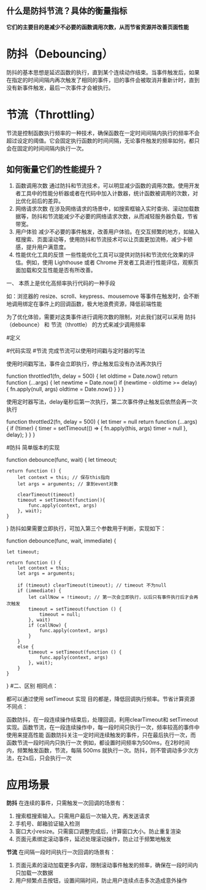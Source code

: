 ## 什么是防抖节流？具体的衡量指标

**它们的主要目的是减少不必要的函数调用次数，从而节省资源并改善页面性能**

# 防抖（Debouncing）
防抖的基本思想是延迟函数的执行，直到某个连续动作结束。当事件触发后，如果在指定的时间间隔内再次触发了相同的事件，旧的事件会被取消并重新计时，直到没有新事件触发，最后一次事件才会被执行。

# 节流（Throttling）
节流是控制函数执行频率的一种技术，确保函数在一定时间间隔内执行的频率不会超过设定的阈值。它会固定执行函数的时间间隔，无论事件触发的频率如何，都只会在固定的时间间隔内执行一次。


## 如何衡量它们的性能提升？
1. 函数调用次数
通过防抖和节流技术，可以明显减少函数的调用次数。使用开发者工具中的性能分析器或者在代码中加入计数器，统计函数被调用的次数，对比优化前后的差异。
2. 网络请求次数
在涉及网络请求的场景中，如搜索框输入实时查询、滚动加载数据等，防抖和节流能减少不必要的网络请求次数，从而减轻服务器负载，节省带宽。
3. 用户体验
减少不必要的事件触发，改善用户体验。在交互频繁的地方，如输入框搜索、页面滚动等，使用防抖和节流技术可以让页面更加流畅，减少卡顿感，提升用户满意度。
4. 性能优化工具的反馈
一些性能优化工具可以提供对防抖和节流优化效果的评估。例如，使用 Lighthouse 或者 Chrome 开发者工具进行性能评估，观察页面加载和交互性能是否有所改善。


一、
本质上是优化高频率执行代码的一种手段

如：浏览器的 resize、scroll、keypress、mousemove 等事件在触发时，会不断地调用绑定在事件上的回调函数，极大地浪费资源，降低前端性能

为了优化体验，需要对这类事件进行调用次数的限制，对此我们就可以采用 防抖（debounce） 和 节流（throttle） 的方式来减少调用频率

#定义

#代码实现
#节流
完成节流可以使用时间戳与定时器的写法

使用时间戳写法，事件会立即执行，停止触发后没有办法再次执行

function throttled1(fn, delay = 500) {
    let oldtime = Date.now()
    return function (...args) {
        let newtime = Date.now()
        if (newtime - oldtime >= delay) {
            fn.apply(null, args)
            oldtime = Date.now()
        }
    }
}

使用定时器写法，delay毫秒后第一次执行，第二次事件停止触发后依然会再一次执行

function throttled2(fn, delay = 500) {
    let timer = null
    return function (...args) {
        if (!timer) {
            timer = setTimeout(() => {
                fn.apply(this, args)
                timer = null
            }, delay);
        }
    }
}

#防抖
简单版本的实现

function debounce(func, wait) {
    let timeout;

    return function () {
        let context = this; // 保存this指向
        let args = arguments; // 拿到event对象

        clearTimeout(timeout)
        timeout = setTimeout(function(){
            func.apply(context, args)
        }, wait);
    }
}
防抖如果需要立即执行，可加入第三个参数用于判断，实现如下：

function debounce(func, wait, immediate) {

    let timeout;

    return function () {
        let context = this;
        let args = arguments;

        if (timeout) clearTimeout(timeout); // timeout 不为null
        if (immediate) {
            let callNow = !timeout; // 第一次会立即执行，以后只有事件执行后才会再次触发
            timeout = setTimeout(function () {
                timeout = null;
            }, wait)
            if (callNow) {
                func.apply(context, args)
            }
        }
        else {
            timeout = setTimeout(function () {
                func.apply(context, args)
            }, wait);
        }
    }
}
#二、区别
相同点：

都可以通过使用 setTimeout 实现
目的都是，降低回调执行频率。节省计算资源
不同点：

函数防抖，在一段连续操作结束后，处理回调，利用clearTimeout和 setTimeout实现。函数节流，在一段连续操作中，每一段时间只执行一次，频率较高的事件中使用来提高性能
函数防抖关注一定时间连续触发的事件，只在最后执行一次，而函数节流一段时间内只执行一次
例如，都设置时间频率为500ms，在2秒时间内，频繁触发函数，节流，每隔 500ms 就执行一次。防抖，则不管调动多少次方法，在2s后，只会执行一次



#  应用场景
**防抖** 在连续的事件，只需触发一次回调的场景有：
1. 搜索框搜索输入。只需用户最后一次输入完，再发送请求
2. 手机号、邮箱验证输入检测
3. 窗口大小resize。只需窗口调整完成后，计算窗口大小。防止重复渲染
4. 页面元素绑定滚动事件，延迟处理滚动操作，防止过于频繁地触发

**节流** 在间隔一段时间执行一次回调的场景有：
1. 页面元素的滚动加载更多内容，限制滚动事件触发的频率，确保在一段时间内只加载一次数据
2. 用户频繁点击按钮，设置间隔时间，防止用户连续点击多次造成意外操作